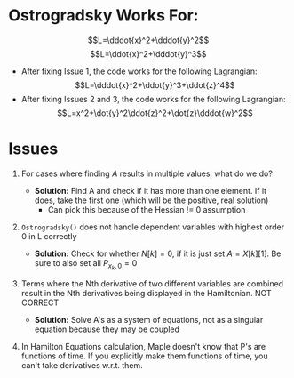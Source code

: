 
# Ostrogradsky Works For:

$$L=\dddot{x}^2+\dddot{y}^2$$
$$L=\ddot{x}^2+\dddot{y}^3$$
- After fixing Issue 1, the code works for the following Lagrangian:
$$L=\dddot{x}^2+\ddot{y}^3+\ddot{z}^4$$
- After fixing Issues 2 and 3, the code works for the following Lagrangian:
$$L=x^2+\dot{y}^2\ddot{z}^2+\dot{z}\dddot{w}^2$$
# Issues

1. For cases where finding $A$ results in multiple values, what do we do?
	- **Solution:** Find A and check if it has more than one element. If it does, take the first one (which will be the positive, real solution)
		- Can pick this because of the Hessian != 0 assumption
1. `Ostrogradsky()` does not handle dependent variables with highest order 0 in L correctly
	- **Solution:** Check for whether $N[k]=0$, if it is just set $A=X[k][1]$. Be sure to also set all $P_{x_k,0}=0$
2. Terms where the Nth derivative of two different variables are combined result in the Nth derivatives being displayed in the Hamiltonian. NOT CORRECT
	- **Solution:** Solve A's as a system of equations, not as a singular equation because they may be coupled

3. In Hamilton Equations calculation, Maple doesn't know that P's are functions of time. If you explicitly make them functions of time, you can't take derivatives w.r.t. them. 


